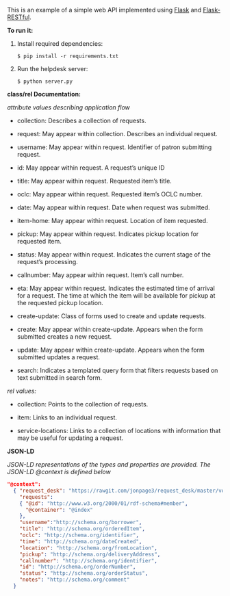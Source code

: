 This is an example of a simple web API implemented using
[Flask](http://flask.pocoo.org/) and
[Flask-RESTful](http://flask-restful.readthedocs.org/en/latest/).

**To run it:**
1. Install required dependencies:
   ```
   $ pip install -r requirements.txt
   ``` 

2. Run the helpdesk server:
   ```
   $ python server.py
   ```
   
__**class/rel Documentation:**__

*attribute values describing application flow*

- collection: Describes a collection of requests.

- request: May appear within collection. Describes an individual request.

- username: May appear within request. Identifier of patron submitting request.

- id: May appear within request. A request’s unique ID

- title: May appear within request. Requested item’s title.

- oclc: May appear within request. Requested item’s OCLC number.

- date: May appear within request. Date when request was submitted.

- item-home: May appear within request. Location of item requested.

- pickup: May appear within request. Indicates pickup location for requested item.

- status: May appear within request. Indicates the current stage of the request’s processing.

- callnumber: May appear within request. Item’s call number.

- eta: May appear within request. Indicates the estimated time of arrival for a request. The time at which the item will be available for pickup at the requested pickup location.

- create-update: Class of forms used to create and update requests.

- create: May appear within create-update. Appears when the form submitted creates a new request.

- update: May appear within create-update. Appears when the form submitted updates a request.

- search: Indicates a templated query form that filters requests based on text submitted in search form.

*rel values:*

- collection: Points to the collection of requests.

- item: Links to an individual request.

- service-locations: Links to a collection of locations with information that may be useful for updating a request.
   
__**JSON-LD**__

*JSON-LD representations of the types and properties are provided. The JSON-LD @context is defined below*

```json
"@context":
  { "request_desk": "https://rawgit.com/jonpage3/request_desk/master/vocab.ttl#",
    "requests":
    { "@id": "http://www.w3.org/2000/01/rdf-schema#member",
      "@container": "@index"
    },
    "username":"http://schema.org/borrower",
    "title": "http://schema.org/orderedItem",
    "oclc": "http://schema.org/identifier",
    "time": "http://schema.org/dateCreated",
    "location": "http://schema.org/fromLocation",
    "pickup": "http://schema.org/deliveryAddress",
    "callnumber": "http://schema.org/identifier",
    "id": "http://schema.org/orderNumber",
    "status": "http://schema.org/orderStatus",
    "notes": "http://schema.org/comment"
  }
```
